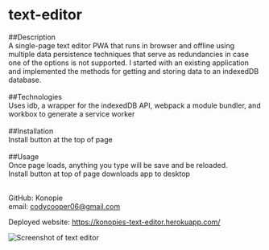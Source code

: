 # text-editor

##Description <br>
  A single-page text editor PWA that runs in browser and offline using multiple data persistence techniques
  that serve as redundancies in case one of the options is not supported. I started with an existing application
  and implemented the methods for getting and storing data to an indexedDB database. 
<br>
<br>
##Technologies <br>
  Uses idb, a wrapper for the indexedDB API, webpack a module bundler, and workbox to generate a service worker
<br><br>
##Installation <br>
  Install button at the top of page
<br><br>
##Usage <br>
  Once page loads, anything you type will be save and be reloaded. <br> 
  Install button at top of page downloads app to desktop
  <br><br>
  
GitHub: Konopie <br>
email: codycooper06@gmail.com

Deployed website: https://konopies-text-editor.herokuapp.com/
  
![Screenshot of text editor](https://user-images.githubusercontent.com/99047158/200736812-e1e58e5f-0241-47df-bc39-352c701eaec2.png)
